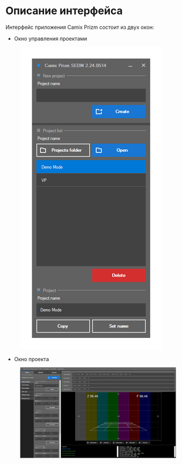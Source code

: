 # Описание интерфейса

Интерфейс приложения Camix Prizm состоит из двух окон:

* Окно управления проектами

<figure><img src="../.gitbook/assets/PrizmSE_projects.png" alt=""><figcaption></figcaption></figure>

* Окно проекта

<figure><img src="../.gitbook/assets/PrizmSE-project.png" alt=""><figcaption></figcaption></figure>
